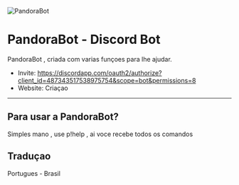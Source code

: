 ![PandoraBot](https://cdn.discordapp.com/avatars/487343517538975754/cd8944498363ed7e299ee998cb0e32b2.png?size=2048)

# PandoraBot - Discord Bot

PandoraBot , criada com varias funçoes para lhe ajudar.

- Invite: https://discordapp.com/oauth2/authorize?client_id=487343517538975754&scope=bot&permissions=8
- Website: Criaçao
---

## Para usar a PandoraBot?
Simples mano , use p!help , ai voce recebe todos os comandos

## Traduçao

Portugues - Brasil
